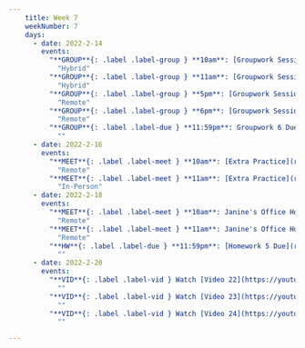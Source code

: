 ```yaml
---
    title: Week 7
    weekNumber: 7
    days:
      - date: 2022-2-14
        events:
          "**GROUP**{: .label .label-group } **10am**: [Groupwork Session](resources/groupwork/groupwork6.pdf)":
            "Hybrid"
          "**GROUP**{: .label .label-group } **11am**: [Groupwork Session](resources/groupwork/groupwork6.pdf)":
            "Hybrid"
          "**GROUP**{: .label .label-group } **5pm**: [Groupwork Session](resources/groupwork/groupwork6.pdf)":
            "Remote"
          "**GROUP**{: .label .label-group } **6pm**: [Groupwork Session](resources/groupwork/groupwork6.pdf)":
            "Remote"
          "**GROUP**{: .label .label-due } **11:59pm**: Groupwork 6 Due":
            ""
      - date: 2022-2-16
        events:
          "**MEET**{: .label .label-meet } **10am**: [Extra Practice](resources/extra_practice/extra_practice_4.pdf)":
            "Remote"
          "**MEET**{: .label .label-meet } **11am**: [Extra Practice](resources/extra_practice/extra_practice_4.pdf)":
            "In-Person"
      - date: 2022-2-18
        events:
          "**MEET**{: .label .label-meet } **10am**: Janine's Office Hours":
            "Remote"
          "**MEET**{: .label .label-meet } **11am**: Janine's Office Hours":
            "Remote"
          "**HW**{: .label .label-due } **11:59pm**: [Homework 5 Due](resources/homework/hw5/homework5.pdf)":
            ""
      - date: 2022-2-20
        events:
          "**VID**{: .label .label-vid } Watch [Video 22](https://youtu.be/AfM9akq6PL0). [Blank slides](resources/lecture/lecture22.pdf). [Filled slides](resources/lecture/lecture22_annotated.pdf).":
            ""
          "**VID**{: .label .label-vid } Watch [Video 23](https://youtu.be/fuaFj7aeg9I). [Blank slides](resources/lecture/lecture23.pdf). [Filled slides](resources/lecture/lecture23_annotated.pdf).":
            ""
          "**VID**{: .label .label-vid } Watch [Video 24](https://youtu.be/I3ZHwf8qWS4). [Blank slides](resources/lecture/lecture24.pdf). [Filled slides](resources/lecture/lecture24_annotated.pdf).":
            ""

---
```


